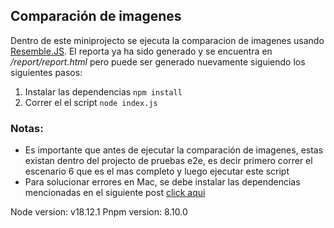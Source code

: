 ## Comparación de imagenes

Dentro de este miniprojecto se ejecuta la comparacion de imagenes usando [Resemble.JS](https://github.com/rsmbl/Resemble.js?files=1).
El reporta ya ha sido generado y se encuentra en _/report/report.html_ pero puede ser generado nuevamente siguiendo los siguientes pasos:

1. Instalar las dependencias `npm install`
2. Correr el el script `node index.js`

### Notas:

- Es importante que antes de ejecutar la comparación de imagenes, estas existan dentro del projecto de pruebas e2e, es decir primero correr el escenario 6 que es el mas completo y luego ejecutar este script
- Para solucionar errores en Mac, se debe instalar las dependencias mencionadas en el siguiente post [click aqui](https://flaviocopes.com/fix-node-canvas-error-pre-gyp-macos/)

Node version: v18.12.1
Pnpm version: 8.10.0
